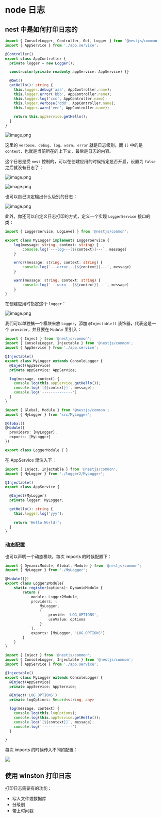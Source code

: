# node 日志

## nest 中是如何打印日志的

```ts
import { ConsoleLogger, Controller, Get, Logger } from '@nestjs/common';
import { AppService } from './app.service';

@Controller()
export class AppController {
  private logger = new Logger();

  constructor(private readonly appService: AppService) {}

  @Get()
  getHello(): string {
    this.logger.debug('aaa', AppController.name);
    this.logger.error('bbb', AppController.name);
    this.logger.log('ccc', AppController.name);
    this.logger.verbose('ddd', AppController.name);
    this.logger.warn('eee', AppController.name);
    
    return this.appService.getHello();
  }
}
```

![image.png](https://codertzm.oss-cn-chengdu.aliyuncs.com/20241020140600.png)

这里的 `verbose`、`debug`、`log`、`warn`、`error` 就是日志级别，而 `[]` 中的是 `context`，也就是当前所在的上下文，最后是日志的内容。

这个日志是受 `nest` 控制的，可以在创建应用的时候指定是否开启，设置为 `false` 之后就没有日志了：

![image.png](https://codertzm.oss-cn-chengdu.aliyuncs.com/20241020140648.png)

![image.png](https://codertzm.oss-cn-chengdu.aliyuncs.com/20241020140713.png)

也可以自己决定输出什么级别的日志：

![image.png](https://codertzm.oss-cn-chengdu.aliyuncs.com/20241020140822.png)

此外，你还可以自定义日志打印的方式，定义一个实现 `LoggerService` 接口的类：

```ts
import { LoggerService, LogLevel } from '@nestjs/common';

export class MyLogger implements LoggerService {
    log(message: string, context: string) {
        console.log(`---log---[${context}]---`, message)
    }

    error(message: string, context: string) {
        console.log(`---error---[${context}]---`, message)
    }

    warn(message: string, context: string) {
        console.log(`---warn---[${context}]---`, message)
    }
}
```

在创建应用时指定这个 `logger`：

![image.png](https://codertzm.oss-cn-chengdu.aliyuncs.com/20241020141006.png)

我们可以单独搞一个模块来放 `Logger`，添加 `@Injectable()` 装饰器，代表这是一个 `provider`，并且要在 `Module` 里引入：

```ts
import { Inject } from '@nestjs/common';
import { ConsoleLogger, Injectable } from '@nestjs/common';
import { AppService } from './app.service';

@Injectable()
export class MyLogger extends ConsoleLogger {
  @Inject(AppService)
  private appService: AppService;

  log(message, context) {
    console.log(this.appService.getHello());
    console.log(`[${context}]`, message);
    console.log('--------------')
  }
}
```

```ts
import { Global, Module } from '@nestjs/common';
import { MyLogger } from 'src/MyLogger';

@Global()
@Module({
  providers: [MyLogger],
  exports: [MyLogger]
})

export class LoggerModule { }
```

在 AppService 里注入下：

```ts
import { Inject, Injectable } from '@nestjs/common';
import { MyLogger } from './logger2/MyLogger';

@Injectable()
export class AppService {

  @Inject(MyLogger)
  private logger: MyLogger;

  getHello(): string {
    this.logger.log('yyy');
    
    return 'Hello World!';
  }
}
```

### 动态配置

也可以声明一个动态模块，每次 imports 的时候配置下：

```ts
import { DynamicModule, Global, Module } from '@nestjs/common';
import { MyLogger } from './MyLogger';

@Module({})
export class Logger2Module{
    static register(options): DynamicModule {
        return {
            module: Logger2Module,
            providers: [
                MyLogger, 
                {
                    provide: 'LOG_OPTIONS',
                    useValue: options
                }
            ],
            exports: [MyLogger, 'LOG_OPTIONS']
        }
    }
}
```

```ts
import { Inject } from '@nestjs/common';
import { ConsoleLogger, Injectable } from '@nestjs/common';
import { AppService } from './app.service';

@Injectable()
export class MyLogger extends ConsoleLogger {
  @Inject(AppService)
  private appService: AppService;

  @Inject('LOG_OPTIONS')
  private logOptions: Record<string, any>

  log(message, context) {
    console.log(this.logOptions);
    console.log(this.appService.getHello());
    console.log(`[${context}]`, message);
    console.log('--------------')
  }

}
```

每次 imports 的时候传入不同的配置：

![](https://codertzm.oss-cn-chengdu.aliyuncs.com/20241020141908.png)

## 使用 winston 打印日志

打印日志需要有的功能：

- 写入文件或数据库
- 分级别
- 带上时间戳